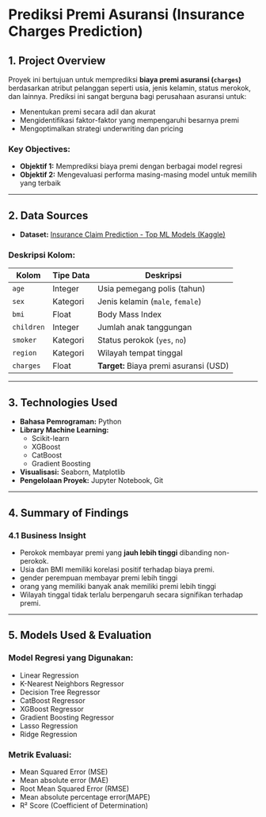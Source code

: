 
# Prediksi Premi Asuransi (Insurance Charges Prediction)

## 1. Project Overview
Proyek ini bertujuan untuk memprediksi **biaya premi asuransi (`charges`)** berdasarkan atribut pelanggan seperti usia, jenis kelamin, status merokok, dan lainnya. Prediksi ini sangat berguna bagi perusahaan asuransi untuk:

- Menentukan premi secara adil dan akurat
- Mengidentifikasi faktor-faktor yang mempengaruhi besarnya premi
- Mengoptimalkan strategi underwriting dan pricing

### Key Objectives:

- **Objektif 1:** Memprediksi biaya premi dengan berbagai model regresi  
- **Objektif 2:** Mengevaluasi performa masing-masing model untuk memilih yang terbaik

---

## 2. Data Sources

- **Dataset:** [Insurance Claim Prediction - Top ML Models (Kaggle)](https://www.kaggle.com/code/yasserh/insurance-claim-prediction-top-ml-models)

### Deskripsi Kolom:

| Kolom       | Tipe Data  | Deskripsi |
|-------------|------------|-----------|
| `age`       | Integer    | Usia pemegang polis (tahun) |
| `sex`       | Kategori   | Jenis kelamin (`male`, `female`) |
| `bmi`       | Float      | Body Mass Index |
| `children`  | Integer    | Jumlah anak tanggungan |
| `smoker`    | Kategori   | Status perokok (`yes`, `no`) |
| `region`    | Kategori   | Wilayah tempat tinggal |
| `charges`   | Float      | **Target:** Biaya premi asuransi (USD) |

---

## 3. Technologies Used

- **Bahasa Pemrograman:** Python
- **Library Machine Learning:**  
  - Scikit-learn  
  - XGBoost  
  - CatBoost  
  - Gradient Boosting  
- **Visualisasi:** Seaborn, Matplotlib
- **Pengelolaan Proyek:** Jupyter Notebook, Git

---

## 4. Summary of Findings

### 4.1 Business Insight

- Perokok membayar premi yang **jauh lebih tinggi** dibanding non-perokok.
- Usia dan BMI memiliki korelasi positif terhadap biaya premi.
- gender perempuan membayar premi lebih tinggi
- orang yang memiliki banyak anak memiliki premi lebih tinggi
- Wilayah tinggal tidak terlalu berpengaruh secara signifikan terhadap premi.

---

## 5. Models Used & Evaluation

### Model Regresi yang Digunakan:

- Linear Regression  
- K-Nearest Neighbors Regressor  
- Decision Tree Regressor  
- CatBoost Regressor  
- XGBoost Regressor  
- Gradient Boosting Regressor  
- Lasso Regression  
- Ridge Regression

### Metrik Evaluasi:

- Mean Squared Error (MSE)  
- Mean absolute error (MAE)
- Root Mean Squared Error (RMSE)  
- Mean absolute percentage error(MAPE)
- R² Score (Coefficient of Determination)


